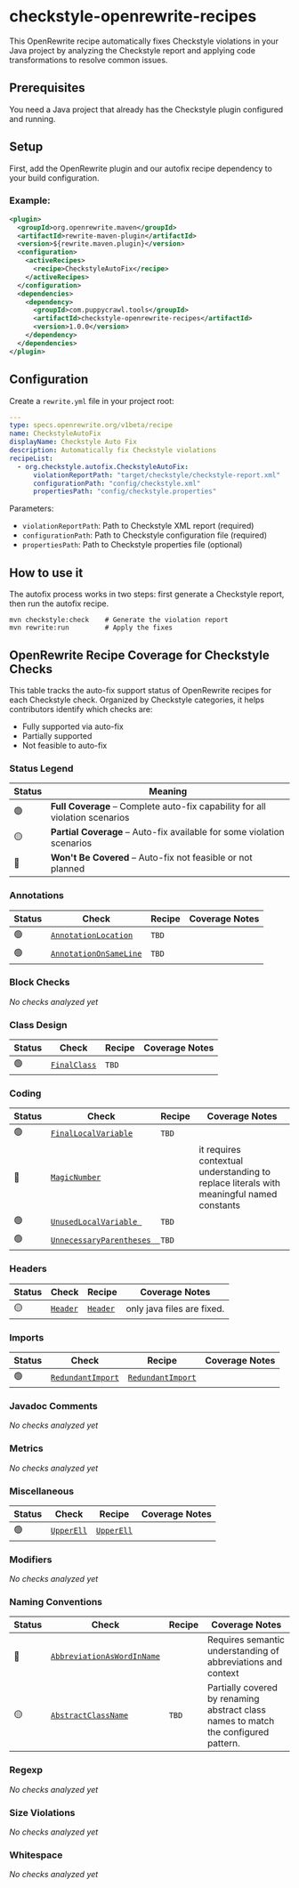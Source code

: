 # checkstyle-openrewrite-recipes
This OpenRewrite recipe automatically fixes Checkstyle violations in your Java project by analyzing the Checkstyle report and applying code transformations to resolve common issues.

## Prerequisites
You need a Java project that already has the Checkstyle plugin configured and running.

## Setup
First, add the OpenRewrite plugin and our autofix recipe dependency to your build configuration.

### Example:
```xml
<plugin>
  <groupId>org.openrewrite.maven</groupId>
  <artifactId>rewrite-maven-plugin</artifactId>
  <version>${rewrite.maven.plugin}</version>
  <configuration>
    <activeRecipes>
      <recipe>CheckstyleAutoFix</recipe>
    </activeRecipes>
  </configuration>
  <dependencies>
    <dependency>
      <groupId>com.puppycrawl.tools</groupId>
      <artifactId>checkstyle-openrewrite-recipes</artifactId>
      <version>1.0.0</version>
    </dependency>
  </dependencies>
</plugin>
```
## Configuration
Create a `rewrite.yml` file in your project root:

```yml
---
type: specs.openrewrite.org/v1beta/recipe
name: CheckstyleAutoFix
displayName: Checkstyle Auto Fix
description: Automatically fix Checkstyle violations
recipeList:
  - org.checkstyle.autofix.CheckstyleAutoFix:
      violationReportPath: "target/checkstyle/checkstyle-report.xml"
      configurationPath: "config/checkstyle.xml"
      propertiesPath: "config/checkstyle.properties"
```

Parameters:
- `violationReportPath`: Path to Checkstyle XML report (required)
- `configurationPath`: Path to Checkstyle configuration file (required)
- `propertiesPath`: Path to Checkstyle properties file (optional)

## How to use it
The autofix process works in two steps: first generate a Checkstyle report, then run the autofix recipe.
```
mvn checkstyle:check    # Generate the violation report
mvn rewrite:run         # Apply the fixes
```
## OpenRewrite Recipe Coverage for Checkstyle Checks

This table tracks the auto-fix support status of OpenRewrite recipes for each Checkstyle check. Organized by Checkstyle categories, it helps contributors identify which checks are:

- Fully supported via auto-fix 
- Partially supported 
- Not feasible to auto-fix 

### Status Legend

| Status | Meaning                                                                      |
|--------|------------------------------------------------------------------------------|
| 🟢     | **Full Coverage** – Complete auto-fix capability for all violation scenarios |
| 🟡     | **Partial Coverage** – Auto-fix available for some violation scenarios       |
| 🔴     | **Won't Be Covered** – Auto-fix not feasible or not planned                  |



### Annotations

| Status | Check                                                                                                                        | Recipe           | Coverage Notes |
|--------|------------------------------------------------------------------------------------------------------------------------------|------------------|----------------|
| 🟢     | [`AnnotationLocation`](https://checkstyle.sourceforge.io/checks/annotation/annotationlocation.html#AnnotationLocation)       | `TBD`            |                |
| 🟢     | [`AnnotationOnSameLine`](https://checkstyle.sourceforge.io/checks/annotation/annotationonsameline.html#AnnotationOnSameLine) | `TBD`            |                |

### Block Checks

_No checks analyzed yet_


### Class Design

| Status | Check                                                                                      | Recipe           | Coverage Notes |
|--------|--------------------------------------------------------------------------------------------|------------------|----------------|
| 🟢     | [`FinalClass`](https://checkstyle.sourceforge.io/checks/design/finalclass.html#FinalClass) | `TBD`            |                |



### Coding

| Status | Check                                                                                                                            | Recipe | Coverage Notes                                                                           |
|--------|----------------------------------------------------------------------------------------------------------------------------------|--------|------------------------------------------------------------------------------------------|
| 🟢     | [`FinalLocalVariable`](https://checkstyle.sourceforge.io/checks/coding/finallocalvariable.html#FinalLocalVariable)               | `TBD`  |                                                                                          |
| 🔴     | [`MagicNumber`](https://checkstyle.sourceforge.io/checks/coding/magicnumber.html#MagicNumber)                                    |        | it requires contextual understanding to replace literals with meaningful named constants |
| 🟢     | [`UnusedLocalVariable `](https://checkstyle.sourceforge.io/checks/coding/unusedlocalvariable.html#UnusedLocalVariable)           | `TBD`  |                                                                                          |
| 🟢     | [`UnnecessaryParentheses  `](https://checkstyle.sourceforge.io/checks/coding/unnecessaryparentheses.html#UnnecessaryParentheses) | `TBD`  |                                                                                          |



### Headers

| Status | Check                                                                           | Recipe                                                                                                                                      | Coverage Notes             |
|--------|---------------------------------------------------------------------------------|---------------------------------------------------------------------------------------------------------------------------------------------|----------------------------|
| 🟡     | [`Header`](https://checkstyle.sourceforge.io/checks/header/header.html#Header ) | [`Header`](https://github.com/checkstyle/checkstyle-openrewrite-recipes/blob/main/src/main/java/org/checkstyle/autofix/recipe/Header.java ) | only java files are fixed. |



### Imports


| Status | Check                                                                                                       | Recipe                                                                                                                                                       | Coverage Notes |
|--------|-------------------------------------------------------------------------------------------------------------|--------------------------------------------------------------------------------------------------------------------------------------------------------------|----------------|
| 🟢     | [`RedundantImport`](https://checkstyle.sourceforge.io/checks/imports/redundantimport.html#RedundantImport ) | [`RedundantImport`](https://github.com/checkstyle/checkstyle-openrewrite-recipes/blob/main/src/main/java/org/checkstyle/autofix/recipe/RedundantImport.java) |                |



### Javadoc Comments

_No checks analyzed yet_


### Metrics

_No checks analyzed yet_


### Miscellaneous

| Status | Check                                                                               | Recipe                                                                                                                                          | Coverage Notes |
|--------|-------------------------------------------------------------------------------------|-------------------------------------------------------------------------------------------------------------------------------------------------|----------------|
| 🟢     | [`UpperEll`](https://checkstyle.sourceforge.io/checks/misc/upperell.html#UpperEll ) | [`UpperEll`](https://github.com/checkstyle/checkstyle-openrewrite-recipes/blob/main/src/main/java/org/checkstyle/autofix/recipe/UpperEll.java ) |                |


### Modifiers

_No checks analyzed yet_


### Naming Conventions

| Status | Check                                                                                                                                | Recipe  | Coverage Notes                                                                       |
|--------|--------------------------------------------------------------------------------------------------------------------------------------|---------|--------------------------------------------------------------------------------------|
| 🔴     | [`AbbreviationAsWordInName`](https://checkstyle.sourceforge.io/checks/naming/abbreviationaswordinname.html#AbbreviationAsWordInName) |         | Requires semantic understanding of abbreviations and context                         |
| 🟡     | [`AbstractClassName`](https://checkstyle.sourceforge.io/checks/naming/abstractclassname.html#AbstractClassName)                      | `TBD`   | Partially covered by renaming abstract class names to match the configured pattern.  | 


### Regexp

_No checks analyzed yet_


### Size Violations

_No checks analyzed yet_


### Whitespace

_No checks analyzed yet_

